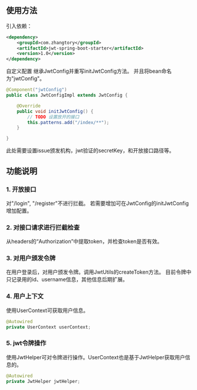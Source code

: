 ## 使用方法
引入依赖：
```xml
<dependency>
    <groupId>com.zhangtory</groupId>
    <artifactId>jwt-spring-boot-starter</artifactId>
    <version>1.0</version>
</dependency>
```
自定义配置
继承JwtConfig并重写initJwtConfig方法。
并且将bean命名为"jwtConfig"。
```java
@Component("jwtConfig")
public class JwtConfigImpl extends JwtConfig {

    @Override
    public void initJwtConfig() {
        // TODO 设置放开的接口
        this.patterns.add("/index/**");
    }

}
```
此处需要设置issue颁发机构，jwt验证的secretKey，和开放接口路径等。

## 功能说明

### 1. 开放接口
对"/login", "/register"不进行拦截。
若需要增加可在JwtConfig的initJwtConfig增加配置。

### 2. 对接口请求进行拦截检查
从headers的“Authorization”中提取token，并检查token是否有效。

### 3. 对用户颁发令牌
在用户登录后，对用户颁发令牌。调用JwtUtils的createToken方法。
目前令牌中只记录用的id、username信息，其他信息后期扩展。

### 4. 用户上下文
使用UserContext可获取用户信息。
```java
@Autowired
private UserContext userContext;
```

### 5. jwt令牌操作
使用JwtHelper可对令牌进行操作。UserContext也是基于JwtHelper获取用户信息的。
```java
@Autowired
private JwtHelper jwtHelper;
```